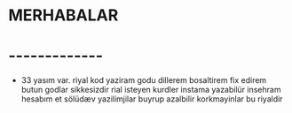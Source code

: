 # MERHABALAR

# -------------

- 33 yasım var. riyal kod yaziram godu dillerem bosaltirem fix edirem butun godlar sikkesizdir rial isteyen kurdler instama yazabilür  insehram hesabım et sölüdæv yazilimjilar buyrup azalbilir korkmayinlar bu riyaldir
